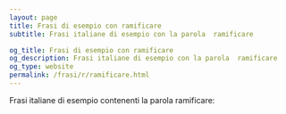 ```yaml
---
layout: page
title: Frasi di esempio con ramificare 
subtitle: Frasi italiane di esempio con la parola  ramificare

og_title: Frasi di esempio con ramificare 
og_description: Frasi italiane di esempio con la parola  ramificare
og_type: website
permalink: /frasi/r/ramificare.html
---
```


Frasi italiane di esempio contenenti la parola ramificare:


